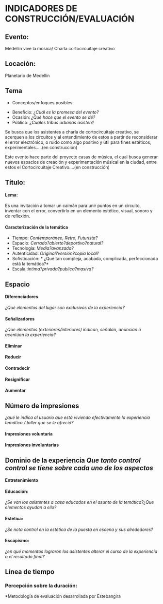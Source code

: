 # INDICADORES DE CONSTRUCCIÓN/EVALUACIÓN




## Evento: 
Medellín vive la música/ Charla cortocircuitaje creativo

## Locación:
Planetario de Medellín 
## Tema
* Conceptos/enfoques posibles:
- Beneficio: *¿Cuál es la promesa del evento?*
- Ocasión: *¿Qué hace que el evento se dé?*
- Público: *¿Cuales tribus urbanas asisten?*


Se busca que los asistentes a charla de cortocircuitaje creativo, se acerquen a los circuitos y al entendimiento de estos a partir de reconsiderar el error electrónico, o ruido como algo positivo y útil para fines estéticos, experimentales.....(en construcción)


Este evento hace parte del proyecto casas de música, el cual busca generar nuevos espacios de creación y experimentación músical en la ciudad, entre estos el Cortocircuitaje Creativo....(en construcción)










## Título:

#### Lema:
Es una invitación a tomar un caimán para unir puntos en un circuito, inventar con el error, convertirlo en un elemento estético, visual, sonoro y de reflexión.

#### Caracterización de la temática
* Tiempo: *Contemporáneo, Retro, Futurista?*
* Espacio: *Cerrado?abierto?deportivo?natural?*
* Tecnología: *Media?avanzada?*
* Autenticidad: *Original?versión?copia local?*
* Sofisticación: * ¿Qué tan compleja, acabada, complicada,
perfeccionada está la temática?*
* Escala :*intima?privada?publica?masiva?*







## Espacio
#### Diferenciadores
*¿Qué elementos del lugar son exclusivos de la experiencia?*

#### Señalizadores
*¿Que elementos (exteriores/interiores) indican, señalan, anuncian o acentúan la experiencia?*
#### Eliminar

#### Reducir

#### Contradecir

#### Resignificar

#### Aumentar

## Número de impresiones
*¿qué le indica al usuario que está viviendo efectivamente la experiencia temática / taller que se le ofreció?*

#### Impresiones voluntaria

#### Impresiones involuntarias


## Dominio de la experiencia *Que tanto control control se tiene sobre cada uno de los aspectos*
#### Entretenimiento

#### Educación:
*¿Se van los asistentes a casa educados en el asunto de la temática?¿Que elementos ayudan a ello?*

#### Estética:
*¿Se nota control en la estética de la puesta en escena y sus alrededores?*

#### Escapismo:
*¿en qué momentos lograron los asistentes alterar el curso de la experiencia o el resultado final?*


## Línea de tiempo


### Percepción sobre la duración:


*Metodología de evaluación desarrollada por Estebangira

